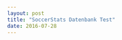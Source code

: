 ```yaml
---
layout: post
title: "SoccerStats Datenbank Test"
date: 2016-07-28
---
```


<script>
	$.ajax({
		headers: {
			'X-Mashape-Key': '5CGnz2QM4GmshiIEb9jmizhrwEzAp1Kzby3jsney4KRPUEAFiJ',
			'Accept': 'application/json'
		},
		url: 'https://sportsop-soccer-sports-open-data-v1.p.mashape.com/v1/leagues',
		dataType: 'json',
		type: 'GET',
	}).done(function(response) {
		console.log(response);
		$('#sports_open_data').append(JSON.stringify(response))
	});
	
	$.ajax({
		headers: { 'X-Auth-Token': 'bf0513ea0ba6457fb4ae6d380cca8365' },
		url: 'http://api.football-data.org/v1/fixtures?timeFrame=n1',
		dataType: 'json',
		type: 'GET',
	}).done(function(response) {
		// do something with the response, e.g. isolate the id of a linked resource        
		var regex = /.*?(\d+)$/; // the ? makes the first part non-greedy
		var res = regex.exec(response.fixtures[0]._links.awayTeam.href);
		var teamId = res[1];
		console.log(teamId);
		$('#football_data').append(teamId)
	}); 
</script>

<p id="sports_open_data"></p>
<br>
<p id="football_data"></p>
